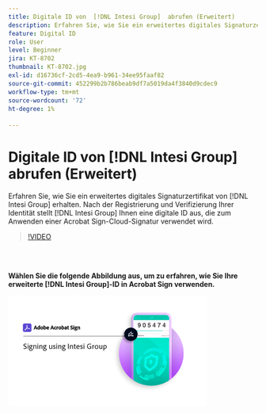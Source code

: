 ```yaml
---
title: Digitale ID von  [!DNL Intesi Group]  abrufen (Erweitert)
description: Erfahren Sie, wie Sie ein erweitertes digitales Signaturzertifikat von  [!DNL Intesi Group] erhalten.
feature: Digital ID
role: User
level: Beginner
jira: KT-8702
thumbnail: KT-8702.jpg
exl-id: d16736cf-2cd5-4ea9-b961-34ee95faaf82
source-git-commit: 452299b2b786beab9df7a5019da4f3840d9cdec9
workflow-type: tm+mt
source-wordcount: '72'
ht-degree: 1%

---
```


# Digitale ID von [!DNL Intesi Group] abrufen (Erweitert)

Erfahren Sie, wie Sie ein erweitertes digitales Signaturzertifikat von [!DNL Intesi Group] erhalten. Nach der Registrierung und Verifizierung Ihrer Identität stellt [!DNL Intesi Group] Ihnen eine digitale ID aus, die zum Anwenden einer Acrobat Sign-Cloud-Signatur verwendet wird.

>[!VIDEO](https://video.tv.adobe.com/v/3449915?quality=12&learn=on&hidetitle=true&captions=ger)

<br> 

**Wählen Sie die folgende Abbildung aus, um zu erfahren, wie Sie Ihre erweiterte [!DNL Intesi Group]-ID in Acrobat Sign verwenden.**

[![Bild](assets/IntesiSign_400.png)](intesi-sign.md)
